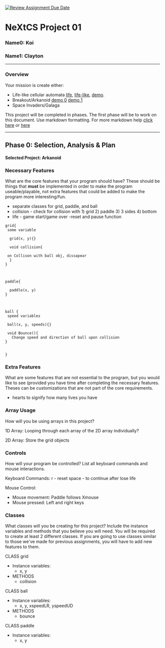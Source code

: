 [![Review Assignment Due Date](https://classroom.github.com/assets/deadline-readme-button-22041afd0340ce965d47ae6ef1cefeee28c7c493a6346c4f15d667ab976d596c.svg)](https://classroom.github.com/a/2bl0h1Mb)
# NeXtCS Project 01
### Name0: Koi
### Name1: Clayton
---

### Overview
Your mission is create either:
- Life-like cellular automata [life](https://en.wikipedia.org/wiki/Conway%27s_Game_of_Life), [life-like](https://en.wikipedia.org/wiki/Life-like_cellular_automaton), [demo](https://www.netlogoweb.org/launch#https://www.netlogoweb.org/assets/modelslib/Sample%20Models/Computer%20Science/Cellular%20Automata/Life.nlogo).
- Breakout/Arkanoid [demo 0](https://elgoog.im/breakout/)  [demo 1](https://www.crazygames.com/game/atari-breakout)
- Space Invaders/Galaga

This project will be completed in phases. The first phase will be to work on this document. Use markdown formatting. For more markdown help [click here](https://github.com/adam-p/markdown-here/wiki/Markdown-Cheatsheet) or [here](https://docs.github.com/en/get-started/writing-on-github/getting-started-with-writing-and-formatting-on-github/basic-writing-and-formatting-syntax)


---

## Phase 0: Selection, Analysis & Plan

#### Selected Project: Arkanoid

### Necessary Features
What are the core features that your program should have? These should be things that __must__ be implemented in order to make the program useable/playable, not extra features that could be added to make the program more interesting/fun.

- separate classes for grid, paddle, and ball
- collision - check for collision with 1) grid 2) paddle 3) 3 sides 4) bottom
- life - game start/game over
-reset and pause function
 
 ``` 
 grid{
  some variable

   grid(x, y){}

   void collision{

  on Collison with ball obj, dissapear  
   }
 }



 paddle{
  
   paddle(x, y)
 }



 ball {
  speed variables

  ball(x, y, speeds){}

  void Bounce(){
    Change speed and direction of ball upon collision 
}

  
 }
 ```

### Extra Features
What are some features that are not essential to the program, but you would like to see (provided you have time after completing the necessary features. Theses can be customizations that are not part of the core requirements.
- hearts to signify how many lives you have 

### Array Usage
How will you be using arrays in this project?

1D Array:
Looping through each array of the 2D array individually?

2D Array:
Store the grid objects


### Controls
How will your program be controlled? List all keyboard commands and mouse interactions.

Keyboard Commands:
r - reset
space - to continue after lose life

Mouse Control:
- Mouse movement: Paddle follows Xmouse
- Mouse pressed: Left and right keys


### Classes
What classes will you be creating for this project? Include the instance variables and methods that you believe you will need. You will be required to create at least 2 different classes. If you are going to use classes similar to those we've made for previous assignments, you will have to add new features to them.

CLASS grid
- Instance variables:
  - x, y
- METHODS
  - collision

CLASS ball
- Instance variables:
  - x, y, xspeedLR, yspeedUD
- METHODS
  - bounce
 
CLASS paddle
- Instance variables:
  - x, y

